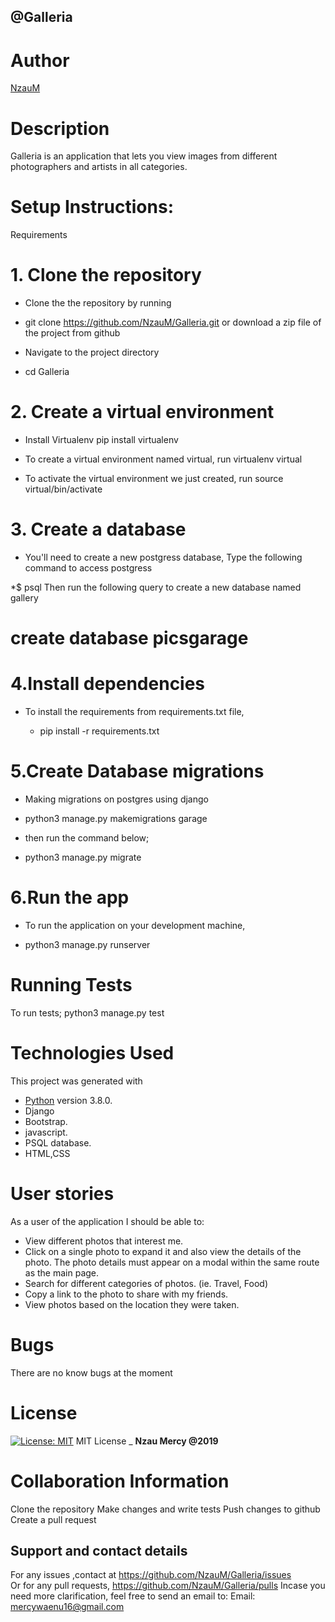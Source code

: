## @Galleria
# Author
[NzauM](https://github.com/NzauM/Galleria.git)

# Description
Galleria is an application that lets you view images from different photographers and artists in all categories.

# Setup Instructions:
Requirements
# 1. Clone the repository
* Clone the the repository by running

* git clone https://github.com/NzauM/Galleria.git
or download a zip file of the project from github

* Navigate to the project directory

* cd Galleria
# 2. Create a virtual environment
* Install Virtualenv
 pip install virtualenv
 
* To create a virtual environment named virtual, run
virtualenv virtual

* To activate the virtual environment we just created, run
source virtual/bin/activate

# 3. Create a database
* You'll need to create a new postgress database, Type the following command to access postgress

 *$ psql
Then run the following query to create a new database named gallery

# create database picsgarage
# 4.Install dependencies
* To install the requirements from requirements.txt file,

  * pip install -r requirements.txt
# 5.Create Database migrations
* Making migrations on postgres using django

* python3 manage.py makemigrations garage
* then run the command below;

* python3 manage.py migrate
# 6.Run the app
* To run the application on your development machine,

* python3 manage.py runserver
# Running Tests
To run tests;
python3 manage.py test

# Technologies Used
This project was generated with
  * [Python](https://www.python.org/) version 3.8.0.
  * Django
  * Bootstrap.
  * javascript.
  * PSQL database.
  * HTML,CSS
# User stories
As a user of the application I should be able to:

*  View different photos that interest me.
 * Click on a single photo to expand it and also view the details of the photo. The photo details must appear on a modal within the same route as the main page.
* Search for different categories of photos. (ie. Travel, Food)
* Copy a link to the photo to share with my friends.
* View photos based on the location they were taken.
# Bugs
There are no know bugs at the moment


# License
[![License: MIT](https://img.shields.io/badge/License-MIT-yellow.svg)](https://opensource.org/licenses/MIT)
MIT License
\_ **Nzau Mercy @2019**


# Collaboration Information
Clone the repository
Make changes and write tests
Push changes to github
Create a pull request
## Support and contact details
 For any issues ,contact at https://github.com/NzauM/Galleria/issues <br>
 Or for any pull requests, https://github.com/NzauM/Galleria/pulls
  Incase you need more clarification, feel free to send an email to: 
Email: mercywaenu16@gmail.com

